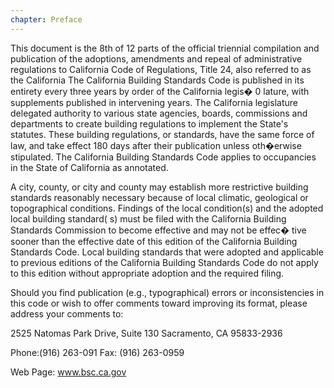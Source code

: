 ```yaml
---
chapter: Preface
---
```


This document is the 8th of 12 parts of the official triennial compilation and publication of the adoptions, amendments and repeal of administrative regulations to California Code of Regulations, Title 24, also referred to as the California
The California Building Standards Code is published in its entirety every three years by order of the California legis�
0 	lature, with supplements published in intervening years. The California legislature delegated authority to various state
agencies, boards, commissions and departments to create building regulations to implement the State's statutes. These building regulations, or standards, have the same force of law, and take effect 180 days after their publication unless oth�erwise stipulated. The California Building Standards Code applies to occupancies in the State of California as annotated.






A city, county, or city and county may establish more restrictive building standards reasonably necessary because of local climatic, geological or topographical conditions. Findings of the local condition(s) and the adopted local building standard( s) must be filed with the California Building Standards Commission to become effective and may not be effec�
tive sooner than the effective date of this edition of the California Building Standards Code. Local building standards that were adopted and applicable to previous editions of the California Building Standards Code do not apply to this edition without appropriate adoption and the required filing.






Should you find publication (e.g., typographical) errors or inconsistencies in this code or wish to offer comments toward improving its format, please address your comments to:



2525 Natomas Park Drive, Suite 130 Sacramento, CA 95833-2936

Phone:(916) 263-091 Fax: (916) 263-0959

Web Page: www.bsc.ca.gov
